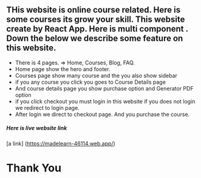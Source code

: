 ## THis website is online course related. Here is some courses its grow your skill. This website create by React App. Here is multi component . Down the below we describe some feature on this website.

- There is 4 pages. => Home, Courses, Blog, FAQ.
- Home page show the hero and footer.
- Courses page show many course and the you also show sidebar
- if you any course you click you goes to Course Details page
- And course details page you show purchase option and Generator PDF option
- if you click checkout you must login in this website if you does not login we redirect to login page.
- After login we direct to checkout page. And you purchase the course.

##### Here is live website link

[a link] (https://madelearn-46114.web.app/)

# Thank You

